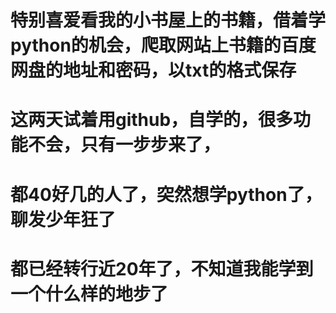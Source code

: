 # 特别喜爱看我的小书屋上的书籍，借着学python的机会，爬取网站上书籍的百度网盘的地址和密码，以txt的格式保存

# 这两天试着用github，自学的，很多功能不会，只有一步步来了，
# 都40好几的人了，突然想学python了，聊发少年狂了
# 都已经转行近20年了，不知道我能学到一个什么样的地步了
